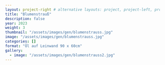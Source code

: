 ```yaml
---
layout: project-right # alternative layouts: project, project-left, project-right, project-top
title: "Blumenstrauß"
description: false
year: 2023
weight: 3
thumbnail: "/assets/images/gen/blumenstrauss.jpg"
image: "/assets/images/gen/blumenstrauss.jpg"
categories: []
format: "Öl auf Leinwand 90 x 60cm"
gallery:
  - image: "/assets/images/gen/blumenstrauss2.jpg"
---
```


